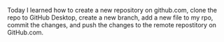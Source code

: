 Today I learned how to create a new repository on github.com, clone the repo to GitHub Desktop, create a new branch, add a new file to my rpo, commit the changes, and push the changes to the remote repostitory on GitHub.com. 